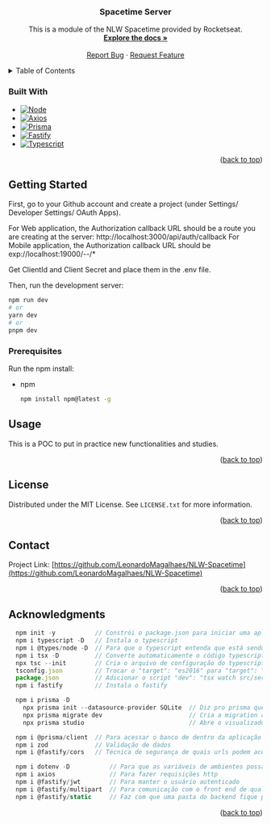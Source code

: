 <!-- PROJECT LOGO -->
<br />
<div align="center">
  <h3 align="center">Spacetime Server</h3>

  <p align="center">
    This is a module of the NLW Spacetime provided by Rocketseat.
    <br />
    <a href="https://github.com/LeonardoMagalhaes/NLW-Spacetime"><strong>Explore the docs »</strong></a>
    <br />
    <br />
    <a href="https://github.com/LeonardoMagalhaes/NLW-Spacetime/issues">Report Bug</a>
    ·
    <a href="https://github.com/LeonardoMagalhaes/NLW-Spacetime/issues">Request Feature</a>
  </p>
</div>



<!-- TABLE OF CONTENTS -->
<details>
  <summary>Table of Contents</summary>
  <ol>
    <li>
      <a href="#about-the-project">About The Project</a>
      <ul>
        <li><a href="#built-with">Built With</a></li>
      </ul>
    </li>
    <li>
      <a href="#getting-started">Getting Started</a>
      <ul>
        <li><a href="#prerequisites">Pre-requisites</a></li>
      </ul>
    </li>
    <li><a href="#usage">Usage</a></li>
    <li><a href="#license">License</a></li>
    <li><a href="#contact">Contact</a></li>
    <li><a href="#acknowledgments">Acknowledgments</a></li>
  </ol>
</details>



### Built With

* [![Node][NodeJS]][Node-url]
* [![Axios][AxiosJS]][Axios-url]
* [![Prisma][PrismaJS]][Prisma-url]
* [![Fastify][FastifyJS]][Fastify-url]
* [![Typescript][TypescriptJS]][Typescript-url]

<p align="right">(<a href="#readme-top">back to top</a>)</p>



<!-- GETTING STARTED -->
## Getting Started

First, go to your Github account and create a project (under Settings/ Developer Settings/ OAuth Apps).

For Web application, the Authorization callback URL should be a route you are creating at the server: http://localhost:3000/api/auth/callback
For Mobile application, the Authorization callback URL should be exp://localhost:19000/--/*

Get ClientId and Client Secret and place them in the .env file.

Then, run the development server:

```bash
npm run dev
# or
yarn dev
# or
pnpm dev
```



### Prerequisites

Run the npm install:
* npm
  ```sh
  npm install npm@latest -g
  ```



<!-- USAGE EXAMPLES -->
## Usage

This is a POC to put in practice new functionalities and studies.

<p align="right">(<a href="#readme-top">back to top</a>)</p>



<!-- LICENSE -->
## License

Distributed under the MIT License. See `LICENSE.txt` for more information.

<p align="right">(<a href="#readme-top">back to top</a>)</p>



<!-- CONTACT -->
## Contact

Project Link: [https://github.com/LeonardoMagalhaes/NLW-Spacetime](https://github.com/LeonardoMagalhaes/NLW-Spacetime)

<p align="right">(<a href="#readme-top">back to top</a>)</p>



<!-- ACKNOWLEDGMENTS -->
## Acknowledgments

```js
  npm init -y           // Constrói o package.json para iniciar uma aplicação node
  npm i typescript -D   // Instala o typescript
  npm i @types/node -D  // Para que o typescript entenda que está sendo executado no node:
  npm i tsx -D          // Converte automaticamente o código typescript para javascript, no ambiente de desenvolvimento (então podemos testar o código)
  npx tsc --init        // Cria o arquivo de configuração do typescript (tsconfig.json)
  tsconfig.json         // Trocar o "target": "es2016" para "target": "es2020" (ou seja, converter o código para versão 2020 do ecmascript)
  package.json          // Adicionar o script "dev": "tsx watch src/server.ts"
  npm i fastify         // Instala o fastify

  npm i prisma -D
    npx prisma init --datasource-provider SQLite  // Diz pro prisma que o banco a ser utilizado é o sqlite.
    npx prisma migrate dev                        // Cria a migration depois de ter inserido as models (tabelas) no arquivo schema.prisma
    npx prisma studio                             // Abre o visualizador padrão do prisma para ver as tabelas

  npm i @prisma/client  // Para acessar o banco de dentro da aplicação
  npm i zod             // Validação de dados
  npm i @fastify/cors   // Técnica de segurança de quais urls podem acessar o backend

  npm i dotenv -D           // Para que as variáveis de ambientes possam ser lidas.
  npm i axios               // Para fazer requisições http
  npm i @fastify/jwt        // Para manter o usuário autenticado
  npm i @fastify/multipart  // Para comunicação com o front end de qualquer tipo de dado
  npm i @fastify/static     // Faz com que uma pasta do backend fique pública.
```
<p align="right">(<a href="#readme-top">back to top</a>)</p>



<!-- MARKDOWN LINKS & IMAGES -->
<!-- https://www.markdownguide.org/basic-syntax/#reference-style-links -->
[contributors-shield]: https://img.shields.io/github/contributors/LeonardoMagalhaes/NLW-Spacetime.svg?style=for-the-badge
[contributors-url]: https://github.com/LeonardoMagalhaes/NLW-Spacetime/graphs/contributors
[forks-shield]: https://img.shields.io/github/forks/LeonardoMagalhaes/NLW-Spacetime.svg?style=for-the-badge
[forks-url]: https://github.com/LeonardoMagalhaes/NLW-Spacetime/network/members
[stars-shield]: https://img.shields.io/github/stars/LeonardoMagalhaes/NLW-Spacetime.svg?style=for-the-badge
[stars-url]: https://github.com/LeonardoMagalhaes/NLW-Spacetime/stargazers
[issues-shield]: https://img.shields.io/github/issues/LeonardoMagalhaes/NLW-Spacetime.svg?style=for-the-badge
[issues-url]: https://github.com/LeonardoMagalhaes/NLW-Spacetime/issues
[license-shield]: https://img.shields.io/github/license/LeonardoMagalhaes/NLW-Spacetime.svg?style=for-the-badge
[license-url]: https://github.com/LeonardoMagalhaes/NLW-Spacetime/blob/master/LICENSE.txt
[linkedin-shield]: https://img.shields.io/badge/-LinkedIn-black.svg?style=for-the-badge&logo=linkedin&colorB=555
[linkedin-url]: https://linkedin.com/in/leonardo-magalhães-alves-b6511153
[product-screenshot]: public/Screenshot.png
[TypescriptJS]: https://img.shields.io/badge/typescript-3178C6?style=for-the-badge&logo=typescript&logoColor=white
[Typescript-url]: https://www.typescriptlang.org
[PrismaJS]: https://img.shields.io/badge/prisma-2D3748?style=for-the-badge&logo=prisma&logoColor=white
[Prisma-url]: https://www.prisma.io
[FastifyJS]: https://img.shields.io/badge/fastify-000000?style=for-the-badge&logo=fastify&logoColor=white
[Fastify-url]: https://www.fastify.io
[NodeJS]: https://img.shields.io/badge/node-339933?style=for-the-badge&logo=nodedotjs&logoColor=white
[Node-url]: https://nodejs.org/en
[AxiosJS]: https://img.shields.io/badge/axios-5A29E4?style=for-the-badge&logo=axios&logoColor=white
[Axios-url]: https://axios-http.com/ptbr/